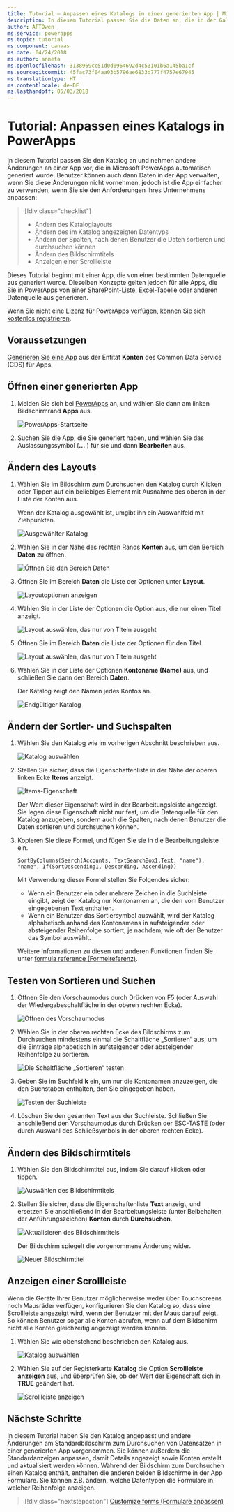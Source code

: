 ```yaml
---
title: Tutorial – Anpassen eines Katalogs in einer generierten App | Microsoft-Dokumentation
description: In diesem Tutorial passen Sie die Daten an, die in der Galerie und anderen Elementen einer App angezeigt werden, die in PowerApps automatisch generiert wurde.
author: AFTOwen
ms.service: powerapps
ms.topic: tutorial
ms.component: canvas
ms.date: 04/24/2018
ms.author: anneta
ms.openlocfilehash: 3138969cc51d0d0964692d4c53101b6a145ba1cf
ms.sourcegitcommit: 45fac73f04aa03b5796ae6833d777f4757e67945
ms.translationtype: HT
ms.contentlocale: de-DE
ms.lasthandoff: 05/03/2018
---
```

# <a name="tutorial-customize-a-gallery-in-powerapps"></a>Tutorial: Anpassen eines Katalogs in PowerApps
In diesem Tutorial passen Sie den Katalog an und nehmen andere Änderungen an einer App vor, die in Microsoft PowerApps automatisch generiert wurde. Benutzer können auch dann Daten in der App verwalten, wenn Sie diese Änderungen nicht vornehmen, jedoch ist die App einfacher zu verwenden, wenn Sie sie den Anforderungen Ihres Unternehmens anpassen:

> [!div class="checklist"]
> * Ändern des Kataloglayouts
> * Ändern des im Katalog angezeigten Datentyps
> * Ändern der Spalten, nach denen Benutzer die Daten sortieren und durchsuchen können
> * Ändern des Bildschirmtitels
> * Anzeigen einer Scrollleiste

Dieses Tutorial beginnt mit einer App, die von einer bestimmten Datenquelle aus generiert wurde. Dieselben Konzepte gelten jedoch für alle Apps, die Sie in PowerApps von einer SharePoint-Liste, Excel-Tabelle oder anderen Datenquelle aus generieren. 

Wenn Sie nicht eine Lizenz für PowerApps verfügen, können Sie sich [kostenlos registrieren](../signup-for-powerapps.md).

## <a name="prerequisites"></a>Voraussetzungen
[Generieren Sie eine App](data-platform-create-app.md) aus der Entität **Konten** des Common Data Service (CDS) für Apps.

## <a name="open-the-generated-app"></a>Öffnen einer generierten App
1. Melden Sie sich bei [PowerApps](https://web.powerapps.com) an, und wählen Sie dann am linken Bildschirmrand **Apps** aus.

    ![PowerApps-Startseite](./media/customize-layout-sharepoint/sign-in.png)

1. Suchen Sie die App, die Sie generiert haben, und wählen Sie das Auslassungssymbol (**...** ) für sie und dann **Bearbeiten** aus.

## <a name="change-the-layout"></a>Ändern des Layouts
1. Wählen Sie im Bildschirm zum Durchsuchen den Katalog durch Klicken oder Tippen auf ein beliebiges Element mit Ausnahme des oberen in der Liste der Konten aus.

    Wenn der Katalog ausgewählt ist, umgibt ihn ein Auswahlfeld mit Ziehpunkten.

    ![Ausgewählter Katalog](./media/customize-layout-sharepoint/select-gallery.png)

1. Wählen Sie in der Nähe des rechten Rands **Konten** aus, um den Bereich **Daten** zu öffnen.

    ![Öffnen Sie den Bereich **Daten**](./media/customize-layout-sharepoint/open-data-pane.png)

1. Öffnen Sie im Bereich **Daten** die Liste der Optionen unter **Layout**.

    ![Layoutoptionen anzeigen](./media/customize-layout-sharepoint/show-layouts.png)

1. Wählen Sie in der Liste der Optionen die Option aus, die nur einen Titel anzeigt.

    ![Layout auswählen, das nur von Titeln ausgeht](./media/customize-layout-sharepoint/choose-layout.png)

1. Öffnen Sie im Bereich **Daten** die Liste der Optionen für den Titel.

    ![Layout auswählen, das nur von Titeln ausgeht](./media/customize-layout-sharepoint/show-title-options.png)

1. Wählen Sie in der Liste der Optionen **Kontoname (Name)** aus, und schließen Sie dann den Bereich **Daten**.

    Der Katalog zeigt den Namen jedes Kontos an.

    ![Endgültiger Katalog](./media/customize-layout-sharepoint/final-gallery.png)

## <a name="change-the-sort-and-search-columns"></a>Ändern der Sortier- und Suchspalten
1. Wählen Sie den Katalog wie im vorherigen Abschnitt beschrieben aus.

    ![Katalog auswählen](./media/customize-layout-sharepoint/select-gallery-title.png)

2. Stellen Sie sicher, dass die Eigenschaftenliste in der Nähe der oberen linken Ecke **Items** anzeigt.

    ![Items-Eigenschaft](./media/customize-layout-sharepoint/items-property.png)

    Der Wert dieser Eigenschaft wird in der Bearbeitungsleiste angezeigt. Sie legen diese Eigenschaft nicht nur fest, um die Datenquelle für den Katalog anzugeben, sondern auch die Spalten, nach denen Benutzer die Daten sortieren und durchsuchen können.

1. Kopieren Sie diese Formel, und fügen Sie sie in die Bearbeitungsleiste ein.

    ```SortByColumns(Search(Accounts, TextSearchBox1.Text, "name"), "name", If(SortDescending1, Descending, Ascending))```

    Mit Verwendung dieser Formel stellen Sie Folgendes sicher:

    - Wenn ein Benutzer ein oder mehrere Zeichen in die Suchleiste eingibt, zeigt der Katalog nur Kontonamen an, die den vom Benutzer eingegebenen Text enthalten.
    - Wenn ein Benutzer das Sortiersymbol auswählt, wird der Katalog alphabetisch anhand des Kontonamens in aufsteigender oder absteigender Reihenfolge sortiert, je nachdem, wie oft der Benutzer das Symbol auswählt.

    Weitere Informationen zu diesen und anderen Funktionen finden Sie unter [formula reference (Formelreferenz)](formula-reference.md).

## <a name="test-sorting-and-searching"></a>Testen von Sortieren und Suchen
1. Öffnen Sie den Vorschaumodus durch Drücken von F5 (oder Auswahl der Wiedergabeschaltfläche in der oberen rechten Ecke).

    ![Öffnen des Vorschaumodus](./media/customize-layout-sharepoint/open-preview.png)

1. Wählen Sie in der oberen rechten Ecke des Bildschirms zum Durchsuchen mindestens einmal die Schaltfläche „Sortieren“ aus, um die Einträge alphabetisch in aufsteigender oder absteigender Reihenfolge zu sortieren.

    ![Die Schaltfläche „Sortieren“ testen](./media/customize-layout-sharepoint/sort-button.png)

1. Geben Sie im Suchfeld **k** ein, um nur die Kontonamen anzuzeigen, die den Buchstaben enthalten, den Sie eingegeben haben.

    ![Testen der Suchleiste](./media/customize-layout-sharepoint/test-filter.png)

1. Löschen Sie den gesamten Text aus der Suchleiste. Schließen Sie anschließend den Vorschaumodus durch Drücken der ESC-TASTE (oder durch Auswahl des Schließsymbols in der oberen rechten Ecke).

## <a name="change-the-screen-title"></a>Ändern des Bildschirmtitels
1. Wählen Sie den Bildschirmtitel aus, indem Sie darauf klicken oder tippen.

    ![Auswählen des Bildschirmtitels](./media/customize-layout-sharepoint/select-title.png)

1. Stellen Sie sicher, dass die Eigenschaftenliste **Text** anzeigt, und ersetzen Sie anschließend in der Bearbeitungsleiste (unter Beibehalten der Anführungszeichen) **Konten** durch **Durchsuchen**.

    ![Aktualisieren des Bildschirmtitels](./media/customize-layout-sharepoint/change-screen-title.png)

    Der Bildschirm spiegelt die vorgenommene Änderung wider.

    ![Neuer Bildschirmtitel](./media/customize-layout-sharepoint/new-screen-title.png)

## <a name="show-a-scroll-bar"></a>Anzeigen einer Scrollleiste
Wenn die Geräte Ihrer Benutzer möglicherweise weder über Touchscreens noch Mausräder verfügen, konfigurieren Sie den Katalog so, dass eine Scrollleiste angezeigt wird, wenn der Benutzer mit der Maus darauf zeigt. So können Benutzer sogar alle Konten abrufen, wenn auf dem Bildschirm nicht alle Konten gleichzeitig angezeigt werden können.

1. Wählen Sie wie obenstehend beschrieben den Katalog aus.

    ![Katalog auswählen](./media/customize-layout-sharepoint/select-gallery-sorted.png)

1. Wählen Sie auf der Registerkarte **Katalog** die Option **Scrollleiste anzeigen** aus, und überprüfen Sie, ob der Wert der Eigenschaft sich in **TRUE** geändert hat. 

    ![Scrollleiste anzeigen](./media/customize-layout-sharepoint/show-scrollbar.png)

## <a name="next-steps"></a>Nächste Schritte
In diesem Tutorial haben Sie den Katalog angepasst und andere Änderungen am Standardbildschirm zum Durchsuchen von Datensätzen in einer generierten App vorgenommen. Sie können außerdem die Standardanzeigen anpassen, damit Details angezeigt sowie Konten erstellt und aktualisiert werden können. Während der Bildschirm zum Durchsuchen einen Katalog enthält, enthalten die anderen beiden Bildschirme in der App Formulare. Sie können z.B. ändern, welche Datentypen die Formulare in welcher Reihenfolge anzeigen.

> [!div class="nextstepaction"]
> [Customize forms (Formulare anpassen)](customize-forms-sharepoint.md)
